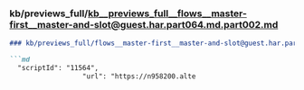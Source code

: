 ### kb/previews_full/kb__previews_full__flows__master-first__master-and-slot@guest.har.part064.md.part002.md

```md
### kb/previews_full/flows__master-first__master-and-slot@guest.har.part064.md (part 002)

```md
  "scriptId": "11564",
                  "url": "https://n958200.alte
```

```

```
